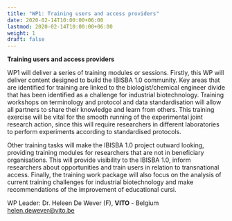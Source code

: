 ```yaml
---
title: "WP1: Training users and access providers"
date: 2020-02-14T10:00:00+06:00
lastmod: 2020-02-14T10:00:00+06:00
weight: 1
draft: false
---
```


**Training users and access providers**

WP1 will deliver a series of training modules or sessions. Firstly, this WP will deliver content designed to build the IBISBA 1.0 community. Key areas that are identified for training are linked to the biologist/chemical engineer divide that has been identified as a challenge for industrial biotechnology. Training workshops on terminology and protocol and data standardisation will allow all partners to share their knowledge and learn from others. This training exercise will be vital for the smooth running of the experimental joint research action, since this will require researchers in different laboratories to perform experiments according to standardised protocols.

Other training tasks will make the IBISBA 1.0 project outward looking, providing training modules for researchers that are not in beneficiary organisations. This will provide visibility to the IBISBA 1.0, inform researchers about opportunities and train users in relation to transnational access. Finally, the training work package will also focus on the analysis of current training challenges for industrial biotechnology and make recommendations of the improvement of educational cursi.

WP Leader: Dr. Heleen De Wever (F), **VITO** - Belgium
[helen.dewever@vito.be](mailto:helen.dewever@vito.be) 
